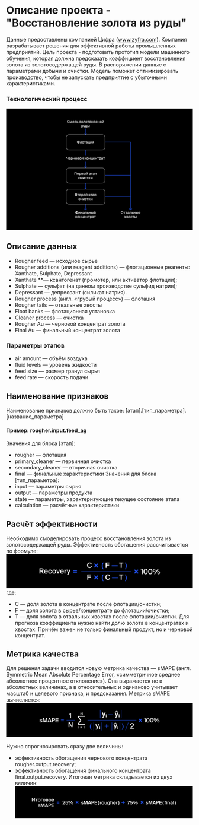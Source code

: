 # Описание проекта - "Восстановление золота из руды"

Данные предоставлены компанией Цифра (www.zyfra.com). Компания разрабатывает решения для эффективной работы промышленных предприятий.
Цель проекта - подготовить прототип модели машинного обучения, которая должна предсказать коэффициент восстановления золота из золотосодержащей руды. В распоряжении данные с параметрами добычи и очистки. Модель поможет оптимизировать производство, чтобы не запускать предприятие с убыточными характеристиками.

### Технологический процесс

![стадии процесса](https://github.com/pgagp/recovery_of_gold-regression/blob/main/data/technological%20process.png)

## Описание данных
- Rougher feed — исходное сырье
- Rougher additions (или reagent additions) — флотационные реагенты: Xanthate, Sulphate, Depressant
- Xanthate **— ксантогенат (промотер, или активатор флотации);
- Sulphate — сульфат (на данном производстве сульфид натрия);
- Depressant — депрессант (силикат натрия).
- Rougher process (англ. «грубый процесс») — флотация
- Rougher tails — отвальные хвосты
- Float banks — флотационная установка
- Cleaner process — очистка
- Rougher Au — черновой концентрат золота
- Final Au — финальный концентрат золота

### Параметры этапов
- air amount — объём воздуха
- fluid levels — уровень жидкости
- feed size — размер гранул сырья
- feed rate — скорость подачи


## Наименование признаков
Наименование признаков должно быть такое:
[этап].[тип_параметра].[название_параметра]
#### Пример: rougher.input.feed_ag
Значения для блока [этап]:
- rougher — флотация
- primary_cleaner — первичная очистка
- secondary_cleaner — вторичная очистка
- final — финальные характеристики
Значения для блока [тип_параметра]:
- input — параметры сырья
- output — параметры продукта
- state — параметры, характеризующие текущее состояние этапа
- calculation — расчётные характеристики


## Расчёт эффективности
Необходимо смоделировать процесс восстановления золота из золотосодержащей руды.
Эффективность обогащения рассчитывается по формуле:
![формула](https://github.com/pgagp/recovery_of_gold-regression/blob/main/data/recovery.png)
где:
- C — доля золота в концентрате после флотации/очистки;
- F — доля золота в сырье/концентрате до флотации/очистки;
- T — доля золота в отвальных хвостах после флотации/очистки.
Для прогноза коэффициента нужно найти долю золота в концентратах и хвостах. Причём важен не только финальный продукт, но и черновой концентрат.


## Метрика качества
Для решения задачи вводится новую метрика качества — sMAPE (англ. Symmetric Mean Absolute Percentage Error, «симметричное среднее абсолютное процентное отклонение»).
Она выражается не в абсолютных величинах, а в относительных и одинаково учитывает масштаб и целевого признака, и предсказания.
Метрика sMAPE вычисляется:
![метрика](https://github.com/pgagp/recovery_of_gold-regression/blob/main/data/smape.png)

Нужно спрогнозировать сразу две величины:
- эффективность обогащения чернового концентрата rougher.output.recovery;
- эффективность обогащения финального концентрата final.output.recovery.
Итоговая метрика складывается из двух величин:
![итогметрика](https://github.com/pgagp/recovery_of_gold-regression/blob/main/data/total%20smape.png)
